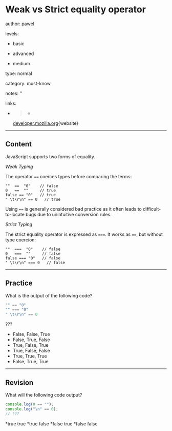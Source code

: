 # Weak vs Strict equality operator
author: pawel

levels:

  - basic

  - advanced

  - medium

type: normal

category: must-know

notes: ''

links:

  - >-
    [developer.mozilla.org](https://developer.mozilla.org/en-US/docs/Web/JavaScript/Reference/Operators/Comparison_Operators){website}

---
## Content

JavaScript supports two forms of equality.

*Weak Typing*

The operator `==` coerces types before comparing the terms: 

```
""  ==  "0"    // false
0   ==  ""     // true
false == "0"   // true
" \t\r\n" == 0   // true
```
Using `==` is generally considered bad practice as it often leads to difficult-to-locate bugs due to unintuitive conversion rules.

*Strict Typing*

The strict equality operator is expressed as `===`. It works as `==`, but without type coercion:

```
""  ===  "0"    // false
0   ===  ""     // false
false === "0"   // false
" \t\r\n" === 0   // false
```

---
## Practice

What is the output of the following code? 

```javascript
"" == "0"
"" === "0"
" \t\r\n" == 0
```
???
* False, False, True
* False, True, False
* True, False, True
* True, False, False
* True, True, True
* False, True, True

---
## Revision

What will the following code output?
```javascript
console.log(0 == ""); 
console.log("\n" == 0); 
// ???
```
*true true
*true false
*false true
*false false